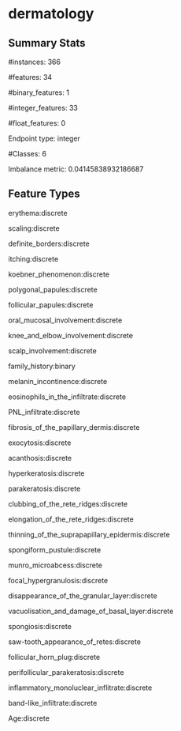 # dermatology

## Summary Stats

#instances: 366

#features: 34

  #binary_features: 1

  #integer_features: 33

  #float_features: 0

Endpoint type: integer

#Classes: 6

Imbalance metric: 0.04145838932186687

## Feature Types

 erythema:discrete

scaling:discrete

definite_borders:discrete

itching:discrete

koebner_phenomenon:discrete

polygonal_papules:discrete

follicular_papules:discrete

oral_mucosal_involvement:discrete

knee_and_elbow_involvement:discrete

scalp_involvement:discrete

family_history:binary

melanin_incontinence:discrete

eosinophils_in_the_infiltrate:discrete

PNL_infiltrate:discrete

fibrosis_of_the_papillary_dermis:discrete

exocytosis:discrete

acanthosis:discrete

hyperkeratosis:discrete

parakeratosis:discrete

clubbing_of_the_rete_ridges:discrete

elongation_of_the_rete_ridges:discrete

thinning_of_the_suprapapillary_epidermis:discrete

spongiform_pustule:discrete

munro_microabcess:discrete

focal_hypergranulosis:discrete

disappearance_of_the_granular_layer:discrete

vacuolisation_and_damage_of_basal_layer:discrete

spongiosis:discrete

saw-tooth_appearance_of_retes:discrete

follicular_horn_plug:discrete

perifollicular_parakeratosis:discrete

inflammatory_monoluclear_inflitrate:discrete

band-like_infiltrate:discrete

Age:discrete

